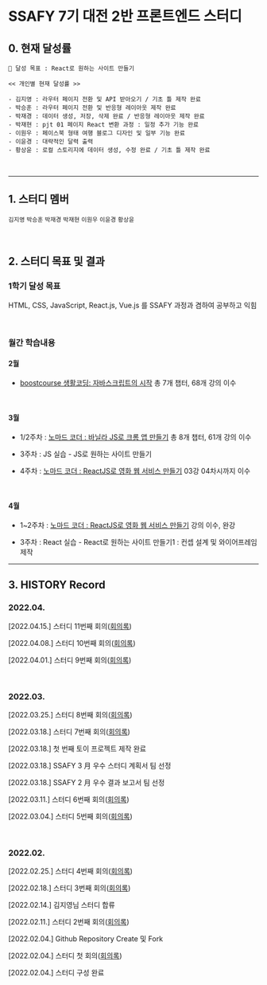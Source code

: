 # SSAFY 7기 대전 2반 프론트엔드 스터디

## 0. 현재 달성률

```
💪 달성 목표 : React로 원하는 사이트 만들기

<< 개인별 현재 달성률 >>

- 김지영 : 라우터 페이지 전환 및 API 받아오기 / 기초 틀 제작 완료
- 박승훈 : 라우터 페이지 전환 및 반응형 레이아웃 제작 완료
- 박재경 : 데이터 생성, 저장, 삭제 완료 / 반응형 레이아웃 제작 완료
- 박재현 : pjt 01 페이지 React 변환 과정 : 일정 추가 기능 완료
- 이원우 : 페이스북 형태 여행 블로그 디자인 및 일부 기능 완료
- 이윤경 : 대략적인 달력 출력
- 황상윤 : 로컬 스토리지에 데이터 생성, 수정 완료 / 기초 틀 제작 완료
```

<br>

---

## 1. 스터디 멤버

`김지영` `박승훈` `박재경` `박재현` `이원우` `이윤경` `황상윤`

<br>

## 2. 스터디 목표 및 결과

### 1학기 달성 목표

HTML, CSS, JavaScript, React.js, Vue.js 를 SSAFY 과정과 겸하여 공부하고 익힘

<br>

### 월간 학습내용

#### 2월

- [boostcourse 생활코딩: 자바스크립트의 시작](https://www.boostcourse.org/cs124/joinLectures/52258) 총 7개 챕터, 68개 강의 이수

<br>

#### 3월

- 1/2주차 : [노마드 코더 : 바닐라 JS로 크롬 앱 만들기](https://nomadcoders.co/javascript-for-beginners/lobby) 총 8개 챕터, 61개 강의 이수

- 3주차 : JS 실습 - JS로 원하는 사이트 만들기

- 4주차 : [노마드 코더 : ReactJS로 영화 웹 서비스 만들기](https://nomadcoders.co/react-for-beginners) 03강 04차시까지 이수

<br>

#### 4월

- 1~2주차 : [노마드 코더 : ReactJS로 영화 웹 서비스 만들기](https://nomadcoders.co/react-for-beginners) 강의 이수, 완강

- 3주차 : React 실습 - React로 원하는 사이트 만들기1 : 컨셉 설계 및 와이어프레임 제작

---

## 3. HISTORY Record

### 2022.04.

[2022.04.15.] 스터디 11번째 회의([회의록](https://github.com/Orchemi/FE_Study_ssafy7th_deajeon2/blob/master/%EA%B3%B5%ED%86%B5/3.%20Meeting%20Log/%5B220415%5Dmeeting_11.md))

[2022.04.08.] 스터디 10번째 회의([회의록](https://github.com/Orchemi/FE_Study_ssafy7th_deajeon2/blob/master/%EA%B3%B5%ED%86%B5/3.%20Meeting%20Log/%5B220408%5Dmeeting_10.md))

[2022.04.01.] 스터디 9번째 회의([회의록](https://github.com/Orchemi/FE_Study_ssafy7th_deajeon2/blob/master/%EA%B3%B5%ED%86%B5/3.%20Meeting%20Log/%5B220401%5Dmeeting_9.md))

<br>

### 2022.03.

[2022.03.25.] 스터디 8번째 회의([회의록](https://github.com/Orchemi/FE_Study_ssafy7th_deajeon2/blob/master/%EA%B3%B5%ED%86%B5/3.%20Meeting%20Log/%5B220325%5Dmeeting_8.md))

[2022.03.18.] 스터디 7번째 회의([회의록](https://github.com/Orchemi/FE_Study_ssafy7th_deajeon2/blob/master/%EA%B3%B5%ED%86%B5/3.%20Meeting%20Log/%5B220318%5Dmeeting_7.md))

[2022.03.18.] 첫 번째 토이 프로젝트 제작 완료

[2022.03.18.] SSAFY 3 月 우수 스터디 계획서 팀 선정

[2022.03.18.] SSAFY 2 月 우수 결과 보고서 팀 선정

[2022.03.11.] 스터디 6번째 회의([회의록](https://github.com/Orchemi/FE_Study_ssafy7th_deajeon2/blob/master/%EA%B3%B5%ED%86%B5/3.%20Meeting%20Log/%5B220311%5Dmeeting_6.md))

[2022.03.04.] 스터디 5번째 회의([회의록](https://github.com/Orchemi/FE_Study_ssafy7th_deajeon2/blob/master/%EA%B3%B5%ED%86%B5/3.%20Meeting%20Log/%5B220304%5Dmeeting_5.md))

<br>

### 2022.02.

[2022.02.25.] 스터디 4번째 회의([회의록](https://github.com/Orchemi/FE_Study_ssafy7th_deajeon2/blob/master/%EA%B3%B5%ED%86%B5/3.%20Meeting%20Log/%5B220225%5Dmeeting_4.md))

[2022.02.18.] 스터디 3번째 회의([회의록](https://github.com/Orchemi/FE_Study_ssafy7th_deajeon2/blob/master/%EA%B3%B5%ED%86%B5/3.%20Meeting%20Log/%5B220218%5Dmeeting_3.md))

[2022.02.14.] 김지영님 스터디 합류

[2022.02.11.] 스터디 2번째 회의([회의록](https://github.com/Orchemi/FE_Study_ssafy7th_deajeon2/blob/master/%EA%B3%B5%ED%86%B5/3.%20Meeting%20Log/%5B220211%5Dmeeting_2.md))

[2022.02.04.] Github Repository Create 및 Fork

[2022.02.04.] 스터디 첫 회의([회의록](https://github.com/Orchemi/FE_Study_ssafy7th_deajeon2/blob/master/%EA%B3%B5%ED%86%B5/3.%20Meeting%20Log/%5B220204%5Dmeeting_1.md))

[2022.02.04.] 스터디 구성 완료

